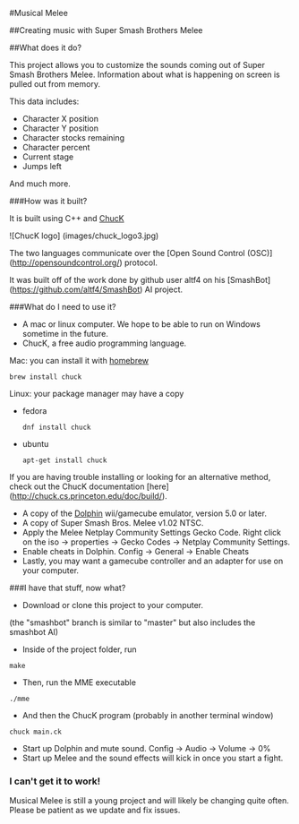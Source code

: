 #Musical Melee

##Creating music with Super Smash Brothers Melee

##What does it do?

This project allows you to customize the sounds coming out of Super Smash Brothers Melee. Information about what is happening on screen is pulled out from memory.

This data includes:
+ Character X position
+ Character Y position
+ Character stocks remaining
+ Character percent
+ Current stage
+ Jumps left

And much more.

###How was it built?

It is built using C++ and [ChucK](http://chuck.cs.princeton.edu)

![ChucK logo] (images/chuck_logo3.jpg)

The two languages communicate over the [Open Sound Control (OSC)] (http://opensoundcontrol.org/) protocol.

It was built off of the work done by github user altf4 on his [SmashBot] (https://github.com/altf4/SmashBot) AI project.

###What do I need to use it?

+ A mac or linux computer. We hope to be able to run on Windows sometime in the future.
+ ChucK, a free audio programming language.

Mac: you can install it with [homebrew](http://brew.sh/)
```
brew install chuck
```

Linux: your package manager may have a copy
+ fedora
  ```
  dnf install chuck
  ```
+ ubuntu
  ```
  apt-get install chuck
  ```
  
If you are having trouble installing or looking for an alternative method, check out the ChucK documentation [here] (http://chuck.cs.princeton.edu/doc/build/).

+ A copy of the [Dolphin](https://dolphin-emu.org/) wii/gamecube emulator, version 5.0 or later.
+ A copy of Super Smash Bros. Melee v1.02 NTSC.
+ Apply the Melee Netplay Community Settings Gecko Code. Right click on the iso -> properties -> Gecko Codes -> Netplay Community Settings.
+ Enable cheats in Dolphin. Config -> General -> Enable Cheats
+ Lastly, you may want a gamecube controller and an adapter for use on your computer.

###I have that stuff, now what?

+ Download or clone this project to your computer. 

(the "smashbot" branch is similar to "master" but also includes the smashbot AI)
+ Inside of the project folder, run
```
make
```
+ Then, run the MME executable
```
./mme
```
+ And then the ChucK program (probably in another terminal window)
```
chuck main.ck
```
+ Start up Dolphin and mute sound. Config -> Audio -> Volume -> 0%
+ Start up Melee and the sound effects will kick in once you start a fight.

### I can't get it to work!
Musical Melee is still a young project and will likely be changing quite often. Please be patient as we update and fix issues.
